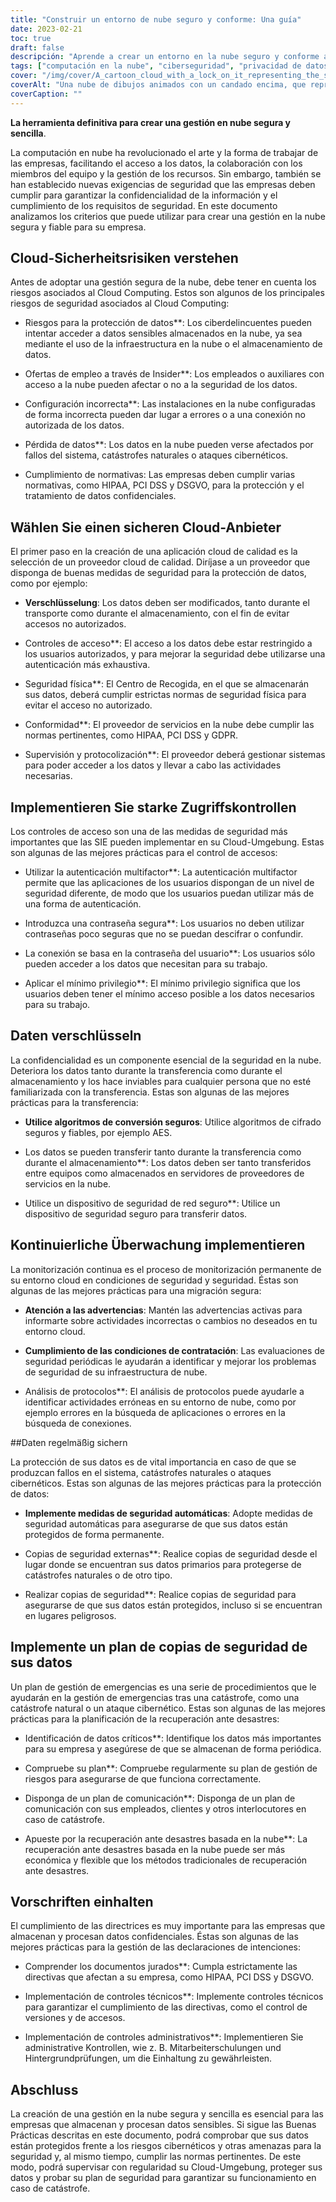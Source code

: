 ```yaml
---
title: "Construir un entorno de nube seguro y conforme: Una guía"
date: 2023-02-21
toc: true
draft: false
descripción: "Aprende a crear un entorno en la nube seguro y conforme a las normativas para tu empresa con nuestra completa guía."
tags: ["computación en la nube", "ciberseguridad", "privacidad de datos", "cumplimiento", "HIPAA", "PCI DSS", "GDPR", "copia de seguridad de datos", "recuperación ante desastres", "cifrado", "controles de acceso", "autenticación multifactor", "supervisión continua", "evaluaciones de vulnerabilidad", "filtraciones de datos", "amenazas internas", "configuración incorrecta", "pérdida de datos", "proveedor de la nube", "medidas de seguridad"].
cover: "/img/cover/A_cartoon_cloud_with_a_lock_on_it_representing_the_secure_cloud.png"
coverAlt: "Una nube de dibujos animados con un candado encima, que representa el entorno de nube seguro y conforme que se está construyendo en el artículo."
coverCaption: ""
---
```



 **La herramienta definitiva para crear una gestión en nube segura y sencilla**.
 
 La computación en nube ha revolucionado el arte y la forma de trabajar de las empresas, facilitando el acceso a los datos, la colaboración con los miembros del equipo y la gestión de los recursos. Sin embargo, también se han establecido nuevas exigencias de seguridad que las empresas deben cumplir para garantizar la confidencialidad de la información y el cumplimiento de los requisitos de seguridad. En este documento analizamos los criterios que puede utilizar para crear una gestión en la nube segura y fiable para su empresa.
 
 ## Cloud-Sicherheitsrisiken verstehen
 
 Antes de adoptar una gestión segura de la nube, debe tener en cuenta los riesgos asociados al Cloud Computing. Estos son algunos de los principales riesgos de seguridad asociados al Cloud Computing:
 
 - Riesgos para la protección de datos**: Los ciberdelincuentes pueden intentar acceder a datos sensibles almacenados en la nube, ya sea mediante el uso de la infraestructura en la nube o el almacenamiento de datos.
 
 - Ofertas de empleo a través de Insider**: Los empleados o auxiliares con acceso a la nube pueden afectar o no a la seguridad de los datos.
 
 - Configuración incorrecta**: Las instalaciones en la nube configuradas de forma incorrecta pueden dar lugar a errores o a una conexión no autorizada de los datos.
 
 - Pérdida de datos**: Los datos en la nube pueden verse afectados por fallos del sistema, catástrofes naturales o ataques cibernéticos.
 
 - Cumplimiento de normativas: Las empresas deben cumplir varias normativas, como HIPAA, PCI DSS y DSGVO, para la protección y el tratamiento de datos confidenciales.
 
 ## Wählen Sie einen sicheren Cloud-Anbieter
 
 El primer paso en la creación de una aplicación cloud de calidad es la selección de un proveedor cloud de calidad. Diríjase a un proveedor que disponga de buenas medidas de seguridad para la protección de datos, como por ejemplo:
 
 - **Verschlüsselung**: Los datos deben ser modificados, tanto durante el transporte como durante el almacenamiento, con el fin de evitar accesos no autorizados.
 
 - Controles de acceso**: El acceso a los datos debe estar restringido a los usuarios autorizados, y para mejorar la seguridad debe utilizarse una autenticación más exhaustiva.
 
 - Seguridad física**: El Centro de Recogida, en el que se almacenarán sus datos, deberá cumplir estrictas normas de seguridad física para evitar el acceso no autorizado.
 
 - Conformidad**: El proveedor de servicios en la nube debe cumplir las normas pertinentes, como HIPAA, PCI DSS y GDPR.
 
 - Supervisión y protocolización**: El proveedor deberá gestionar sistemas para poder acceder a los datos y llevar a cabo las actividades necesarias.
 
 ## Implementieren Sie starke Zugriffskontrollen
 
 Los controles de acceso son una de las medidas de seguridad más importantes que las SIE pueden implementar en su Cloud-Umgebung. Estas son algunas de las mejores prácticas para el control de accesos:
 
 - Utilizar la autenticación multifactor**: La autenticación multifactor permite que las aplicaciones de los usuarios dispongan de un nivel de seguridad diferente, de modo que los usuarios puedan utilizar más de una forma de autenticación.
 
 - Introduzca una contraseña segura**: Los usuarios no deben utilizar contraseñas poco seguras que no se puedan descifrar o confundir.
 
 - La conexión se basa en la contraseña del usuario**: Los usuarios sólo pueden acceder a los datos que necesitan para su trabajo.
 
 - Aplicar el mínimo privilegio**: El mínimo privilegio significa que los usuarios deben tener el mínimo acceso posible a los datos necesarios para su trabajo.
 
 ## Daten verschlüsseln
 
 La confidencialidad es un componente esencial de la seguridad en la nube. Deteriora los datos tanto durante la transferencia como durante el almacenamiento y los hace inviables para cualquier persona que no esté familiarizada con la transferencia. Estas son algunas de las mejores prácticas para la transferencia:
 
 - **Utilice algoritmos de conversión seguros**: Utilice algoritmos de cifrado seguros y fiables, por ejemplo AES.
 
 - Los datos se pueden transferir tanto durante la transferencia como durante el almacenamiento**: Los datos deben ser tanto transferidos entre equipos como almacenados en servidores de proveedores de servicios en la nube.
 
 - Utilice un dispositivo de seguridad de red seguro**: Utilice un dispositivo de seguridad seguro para transferir datos.
 
 ## Kontinuierliche Überwachung implementieren
 
 La monitorización continua es el proceso de monitorización permanente de su entorno cloud en condiciones de seguridad y seguridad. Éstas son algunas de las mejores prácticas para una migración segura:
 
 - **Atención a las advertencias**: Mantén las advertencias activas para informarte sobre actividades incorrectas o cambios no deseados en tu entorno cloud.
 
 - **Cumplimiento de las condiciones de contratación**: Las evaluaciones de seguridad periódicas le ayudarán a identificar y mejorar los problemas de seguridad de su infraestructura de nube.
 
 - Análisis de protocolos**: El análisis de protocolos puede ayudarle a identificar actividades erróneas en su entorno de nube, como por ejemplo errores en la búsqueda de aplicaciones o errores en la búsqueda de conexiones.
 
 ##Daten regelmäßig sichern
 
 La protección de sus datos es de vital importancia en caso de que se produzcan fallos en el sistema, catástrofes naturales o ataques cibernéticos. Estas son algunas de las mejores prácticas para la protección de datos:
 
 - **Implemente medidas de seguridad automáticas**: Adopte medidas de seguridad automáticas para asegurarse de que sus datos están protegidos de forma permanente.
 
 - Copias de seguridad externas**: Realice copias de seguridad desde el lugar donde se encuentran sus datos primarios para protegerse de catástrofes naturales o de otro tipo.
 
 - Realizar copias de seguridad**: Realice copias de seguridad para asegurarse de que sus datos están protegidos, incluso si se encuentran en lugares peligrosos.
 
 ## Implemente un plan de copias de seguridad de sus datos
 
 Un plan de gestión de emergencias es una serie de procedimientos que le ayudarán en la gestión de emergencias tras una catástrofe, como una catástrofe natural o un ataque cibernético. Estas son algunas de las mejores prácticas para la planificación de la recuperación ante desastres:
 
 - Identificación de datos críticos**: Identifique los datos más importantes para su empresa y asegúrese de que se almacenan de forma periódica.
 
 - Compruebe su plan**: Compruebe regularmente su plan de gestión de riesgos para asegurarse de que funciona correctamente.
 
 - Disponga de un plan de comunicación**: Disponga de un plan de comunicación con sus empleados, clientes y otros interlocutores en caso de catástrofe.
 
 - Apueste por la recuperación ante desastres basada en la nube**: La recuperación ante desastres basada en la nube puede ser más económica y flexible que los métodos tradicionales de recuperación ante desastres.
 
 ## Vorschriften einhalten
 
 El cumplimiento de las directrices es muy importante para las empresas que almacenan y procesan datos confidenciales. Éstas son algunas de las mejores prácticas para la gestión de las declaraciones de intenciones:
 
 - Comprender los documentos jurados**: Cumpla estrictamente las directivas que afectan a su empresa, como HIPAA, PCI DSS y DSGVO.
 
 - Implementación de controles técnicos**: Implemente controles técnicos para garantizar el cumplimiento de las directivas, como el control de versiones y de accesos.
 
 - Implementación de controles administrativos**: Implementieren Sie administrative Kontrollen, wie z. B. Mitarbeiterschulungen und Hintergrundprüfungen, um die Einhaltung zu gewährleisten.
 
 ## Abschluss
 
 La creación de una gestión en la nube segura y sencilla es esencial para las empresas que almacenan y procesan datos sensibles. Si sigue las Buenas Prácticas descritas en este documento, podrá comprobar que sus datos están protegidos frente a los riesgos cibernéticos y otras amenazas para la seguridad y, al mismo tiempo, cumplir las normas pertinentes. De este modo, podrá supervisar con regularidad su Cloud-Umgebung, proteger sus datos y probar su plan de seguridad para garantizar su funcionamiento en caso de catástrofe.
 
